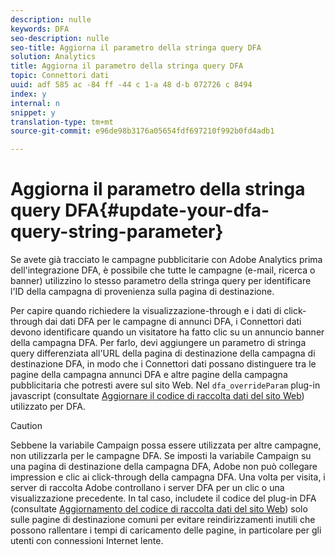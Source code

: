 ```yaml
---
description: nulle
keywords: DFA
seo-description: nulle
seo-title: Aggiorna il parametro della stringa query DFA
solution: Analytics
title: Aggiorna il parametro della stringa query DFA
topic: Connettori dati
uuid: adf 585 ac -84 ff -44 c 1-a 48 d-b 072726 c 8494
index: y
internal: n
snippet: y
translation-type: tm+mt
source-git-commit: e96de98b3176a05654fdf697210f992b0fd4adb1

---
```



# Aggiorna il parametro della stringa query DFA{#update-your-dfa-query-string-parameter}

Se avete già tracciato le campagne pubblicitarie con Adobe Analytics prima dell'integrazione DFA, è possibile che tutte le campagne (e-mail, ricerca o banner) utilizzino lo stesso parametro della stringa query per identificare l'ID della campagna di provenienza sulla pagina di destinazione.

Per capire quando richiedere la visualizzazione-through e i dati di click-through dai dati DFA per le campagne di annunci DFA, i Connettori dati devono identificare quando un visitatore ha fatto clic su un annuncio banner della campagna DFA. Per farlo, devi aggiungere un parametro di stringa query differenziata all'URL della pagina di destinazione della campagna di destinazione DFA, in modo che i Connettori dati possano distinguere tra le pagine della campagna annunci DFA e altre pagine della campagna pubblicitaria che potresti avere sul sito Web. Nel `dfa_overrideParam` plug-in javascript (consultate [Aggiornare il codice di raccolta dati del sito Web](../../../dfa-data-connector-analytics/dfa-integration/dfa-web-site-updates/dfa-update-data-collection-code.md#concept-8c108723ea0b4cc9a8c5cdc2d05894e3)) utilizzato per DFA.

>[!CAUTION]
>
>Sebbene la variabile Campaign possa essere utilizzata per altre campagne, non utilizzarla per le campagne DFA. Se imposti la variabile Campaign su una pagina di destinazione della campagna DFA, Adobe non può collegare impression e clic ai click-through della campagna DFA. Una volta per visita, i server di raccolta Adobe controllano i server DFA per un clic o una visualizzazione precedente. In tal caso, includete il codice del plug-in DFA (consultate [Aggiornamento del codice di raccolta dati del sito Web](../../../dfa-data-connector-analytics/dfa-integration/dfa-web-site-updates/dfa-update-data-collection-code.md#concept-8c108723ea0b4cc9a8c5cdc2d05894e3)) solo sulle pagine di destinazione comuni per evitare reindirizzamenti inutili che possono rallentare i tempi di caricamento delle pagine, in particolare per gli utenti con connessioni Internet lente.

